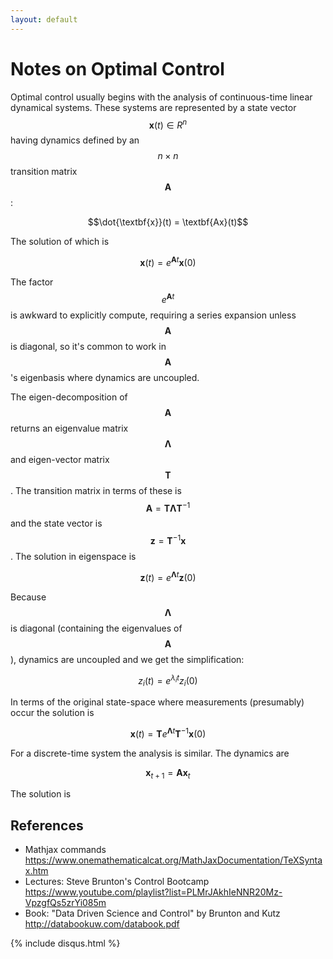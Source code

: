 ```yaml
---
layout: default
---
```


# Notes on Optimal Control

Optimal control usually begins with the analysis of continuous-time linear dynamical systems. These systems are represented by a state vector $$\textbf{x}(t) \in R^n$$ having dynamics defined by an $$n \times n$$ transition matrix $$\textbf{A}$$:

$$\dot{\textbf{x}}(t) = \textbf{Ax}(t)$$

The solution of which is

$$\textbf{x}(t) = e^{\textbf{A} t}\textbf{x}(0)$$

The factor $$e^{\textbf{A} t}$$ is awkward to explicitly compute, requiring a series expansion unless $$\textbf{A}$$ is diagonal, so it's common to work in $$\textbf{A}$$'s eigenbasis where dynamics are uncoupled.

The eigen-decomposition of $$\textbf{A}$$ returns an eigenvalue matrix $$\mathbf{\Lambda}$$ and eigen-vector matrix $$\textbf{T}$$. The transition matrix in terms of these is $$\textbf{A} = \textbf{T} \mathbf{\Lambda} \textbf{T}^{-1}$$ and the state vector is $$\textbf{z} = \textbf{T}^{-1}\textbf{x}$$. The solution in eigenspace is

$$\textbf{z}(t) = e^{\mathbf{\Lambda} t}\textbf{z}(0)$$

Because $$\mathbf{\Lambda}$$ is diagonal (containing the eigenvalues of $$\textbf{A}$$), dynamics are uncoupled and we get the simplification:

$$z_i(t) = e^{\lambda_i t} z_i(0)$$

In terms of the original state-space where measurements (presumably) occur the solution is

$$\textbf{x}(t) = \textbf{T} e^{\mathbf{\Lambda}t}\textbf{T}^{-1}\textbf{x}(0)$$

For a discrete-time system the analysis is similar. The dynamics are

$$\textbf{x}_{t+1} = \textbf{Ax}_t$$

The solution is 





## References

- Mathjax commands https://www.onemathematicalcat.org/MathJaxDocumentation/TeXSyntax.htm
- Lectures: Steve Brunton's Control Bootcamp https://www.youtube.com/playlist?list=PLMrJAkhIeNNR20Mz-VpzgfQs5zrYi085m
- Book: "Data Driven Science and Control" by Brunton and Kutz http://databookuw.com/databook.pdf



{% include disqus.html %}